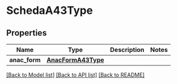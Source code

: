 # SchedaA43Type

## Properties
Name | Type | Description | Notes
------------ | ------------- | ------------- | -------------
**anac_form** | [**AnacFormA43Type**](AnacFormA43Type.md) |  | 

[[Back to Model list]](../README.md#documentation-for-models) [[Back to API list]](../README.md#documentation-for-api-endpoints) [[Back to README]](../README.md)

